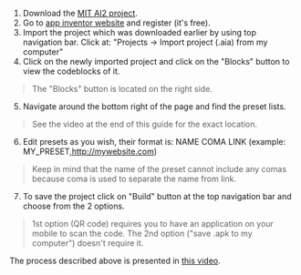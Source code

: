 1. Download the [MIT AI2 project](https://github.com/michalmonday/supremeDuck/blob/master/source/supremeDuck.aia).  
2. Go to [app inventor website](http://ai2.appinventor.mit.edu) and register (it's free).  
3. Import the project which was downloaded earlier by using top navigation bar. Click at: "Projects -> Import project (.aia) from my computer"  
4. Click on the newly imported project and click on the "Blocks" button to view the codeblocks of it.  
> The "Blocks" button is located on the right side.  
5. Navigate around the bottom right of the page and find the preset lists.  
> See the video at the end of this guide for the exact location.  
6. Edit presets as you wish, their format is: NAME COMA LINK (example: MY_PRESET,http://mywebsite.com)  
> Keep in mind that the name of the preset cannot include any comas because coma is used to separate the name from link.  
7. To save the project click on "Build" button at the top navigation bar and choose from the 2 options.  
> 1st option (QR code) requires you to have an application on your mobile to scan the code. The 2nd option ("save .apk to my computer") doesn't require it.  

The process described above is presented in [this video](https://youtu.be/MoPB0OIScLo).  


